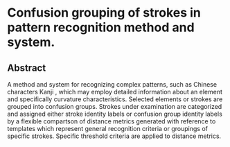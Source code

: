# Confusion grouping of strokes in pattern recognition method and system.

## Abstract
A method and system for recognizing complex patterns, such as Chinese characters Kanji , which may employ detailed information about an element and specifically curvature characteristics. Selected elements or strokes are grouped into confusion groups. Strokes under examination are categorized and assigned either stroke identity labels or confusion group identity labels by a flexible compartson of distance metrics generated with reference to templates which represent general recognition criteria or groupings of specific strokes. Specific threshold criteria are applied to distance metrics.